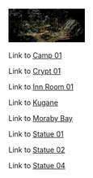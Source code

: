 <img src="images/camp01.png" width=30%>

Link to [Camp 01](viewers/Camp%2001.html)

Link to [Crypt 01](viewers/Crypt%2001.html)

Link to [Inn Room 01](viewers/Inn%20Room%2001.html)

Link to [Kugane](viewers/Kugane%2001.html)

Link to [Moraby Bay](viewers/Moraby%20Bay%2001.html)

Link to [Statue 01](viewers/Statue%2001.html)

Link to [Statue 02](viewers/Statue%2002.html)

Link to [Statue 04](viewers/Statue%2004.html)